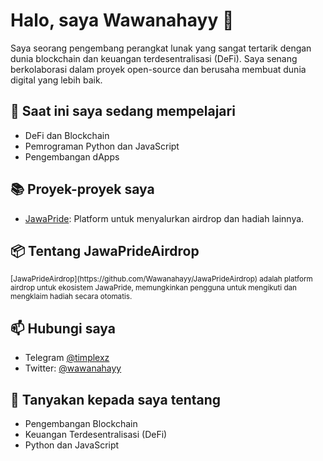 # Halo, saya Wawanahayy 👋

Saya seorang pengembang perangkat lunak yang sangat tertarik dengan dunia blockchain dan keuangan terdesentralisasi (DeFi). Saya senang berkolaborasi dalam proyek open-source dan berusaha membuat dunia digital yang lebih baik.

## 🌱 Saat ini saya sedang mempelajari
- DeFi dan Blockchain
- Pemrograman Python dan JavaScript
- Pengembangan dApps

## 📚 Proyek-proyek saya
- [JawaPride](https://github.com/Wawanahayy/JawaPride): Platform untuk menyalurkan airdrop dan hadiah lainnya.
## 📦 Tentang JawaPrideAirdrop
<small>
    [JawaPrideAirdrop](https://github.com/Wawanahayy/JawaPrideAirdrop) adalah platform airdrop untuk ekosistem JawaPride, memungkinkan pengguna untuk mengikuti dan mengklaim hadiah secara otomatis.
</small>


## 📫 Hubungi saya
- Telegram [@timplexz](t.me://timplexz)
- Twitter: [@wawanahayy](https://twitter.com/wawanahayy)


## 💬 Tanyakan kepada saya tentang
- Pengembangan Blockchain
- Keuangan Terdesentralisasi (DeFi)
- Python dan JavaScript
